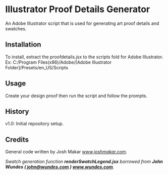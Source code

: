 # Illustrator Proof Details Generator

An Adobe Illustrator script that is used for generating art proof details and swatches.

## Installation

To install, extract the proofdetails.jsx to the scripts fold for Adobe Illustrator.  
Ex: C:/Program Files(x86)/Adobe/[Adobe Illustrator Folder]/Presets/en_US/Scripts

## Usage

Create your design proof then run the script and follow the prompts.

## History

v1.0: Initial repository setup.

## Credits

General code written by Josh Makar *www.joshmakar.com*.

*Swatch generation function __renderSwatchLegend.jsx__ borrowed from __John Wundes ( john@wundes.com ) www.wundes.com__.*
